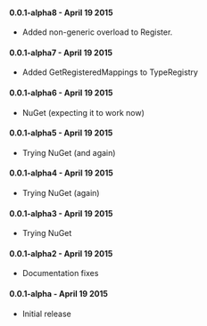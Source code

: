 #### 0.0.1-alpha8 - April 19 2015
* Added non-generic overload to Register.

#### 0.0.1-alpha7 - April 19 2015
* Added GetRegisteredMappings to TypeRegistry

#### 0.0.1-alpha6 - April 19 2015
* NuGet (expecting it to work now)

#### 0.0.1-alpha5 - April 19 2015
* Trying NuGet (and again)

#### 0.0.1-alpha4 - April 19 2015
* Trying NuGet (again)

#### 0.0.1-alpha3 - April 19 2015
* Trying NuGet

#### 0.0.1-alpha2 - April 19 2015
* Documentation fixes

#### 0.0.1-alpha - April 19 2015
* Initial release
